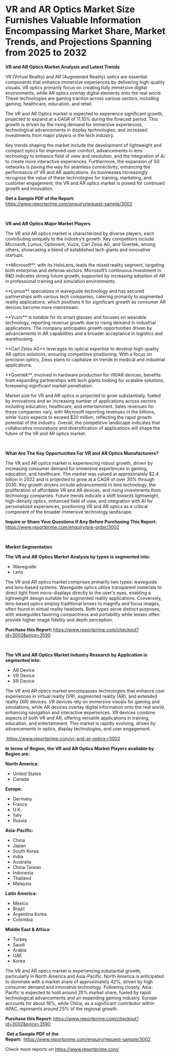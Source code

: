 <p><h1>VR and AR Optics Market Size Furnishes Valuable Information Encompassing Market Share, Market Trends, and Projections Spanning from 2025 to 2032</h1></p><p><strong>VR and AR Optics Market Analysis and Latest Trends</strong></p>
<p><p>VR (Virtual Reality) and AR (Augmented Reality) optics are essential components that enhance immersive experiences by delivering high-quality visuals. VR optics primarily focus on creating fully immersive digital environments, while AR optics overlay digital elements onto the real world. These technologies are gaining traction across various sectors, including gaming, healthcare, education, and retail.</p><p>The VR and AR Optics market is expected to experience significant growth, projected to expand at a CAGR of 11.10% during the forecast period. This growth is driven by the rising demand for immersive experiences, technological advancements in display technologies, and increased investments from major players in the tech industry. </p><p>Key trends shaping the market include the development of lightweight and compact optics for improved user comfort, advancements in lens technology to enhance field of view and resolution, and the integration of AI to create more interactive experiences. Furthermore, the expansion of 5G networks is paving the way for seamless connectivity, enhancing the performance of VR and AR applications. As businesses increasingly recognize the value of these technologies for training, marketing, and customer engagement, the VR and AR optics market is poised for continued growth and innovation.</p></p>
<p><strong>Get a Sample PDF of the Report:&nbsp;</strong> <a href="https://www.reportprime.com/enquiry/request-sample/3002?utm_campaign=2042&utm_medium=2&utm_source=Github&utm_content=ia&utm_term=18032025&utm_id=vr-and-ar-optics">https://www.reportprime.com/enquiry/request-sample/3002</a></p>
<p>&nbsp;</p>
<p><strong>VR and AR Optics Major Market Players</strong></p>
<p><p>The VR and AR optics market is characterized by diverse players, each contributing uniquely to the industry’s growth. Key competitors include Microsoft, Lumus, Optinvent, Vuzix, Carl Zeiss AG, and Goertek, among others, showcasing a blend of established tech giants and innovative startups.</p><p>**Microsoft**, with its HoloLens, leads the mixed reality segment, targeting both enterprise and defense sectors. Microsoft’s continuous investment in R&D indicates strong future growth, supported by increasing adoption of AR in professional training and simulation environments.</p><p>**Lumus** specializes in waveguide technology and has secured partnerships with various tech companies, catering primarily to augmented reality applications, which positions it for significant growth as consumer AR devices become more mainstream. </p><p>**Vuzix** is notable for its smart glasses and focuses on wearable technology, reporting revenue growth due to rising demand in industrial applications. The company anticipates growth opportunities driven by advancements in AR capabilities and a broader acceptance in logistics and warehousing.</p><p>**Carl Zeiss AG** leverages its optical expertise to develop high-quality AR optics solutions, ensuring competitive positioning. With a focus on precision optics, Zeiss plans to capitalize on trends in medical and industrial applications.</p><p>**Goertek**, involved in hardware production for VR/AR devices, benefits from expanding partnerships with tech giants looking for scalable solutions, foreseeing significant market penetration.</p><p>Market size for VR and AR optics is projected to grow substantially, fueled by innovations and an increasing number of applications across sectors including education, healthcare, and entertainment. Sales revenues for these companies vary, with Microsoft reporting revenues in the billions, while Vuzix expects to exceed $20 million, reflecting the rapid growth potential of the industry. Overall, the competitive landscape indicates that collaborative innovations and diversification of applications will shape the future of the VR and AR optics market.</p></p>
<p>&nbsp;</p>
<p><strong>What Are The Key Opportunities For VR and AR Optics Manufacturers?</strong></p>
<p><p>The VR and AR optics market is experiencing robust growth, driven by increasing consumer demand for immersive experiences in gaming, education, and healthcare. The market was valued at approximately $2.4 billion in 2022 and is projected to grow at a CAGR of over 30% through 2030. Key growth drivers include advancements in lens technology, the proliferation of affordable VR and AR devices, and rising investments from technology companies. Future trends indicate a shift towards lightweight, high-density optics, enhanced field of view, and integration with AI for personalized experiences, positioning VR and AR optics as a critical component of the broader immersive technology landscape.</p></p>
<p><strong>Inquire or Share Your Questions If Any Before Purchasing This Report:</strong> <a href="https://www.reportprime.com/enquiry/pre-order/3002?utm_campaign=2042&utm_medium=2&utm_source=Github&utm_content=ia&utm_term=18032025&utm_id=vr-and-ar-optics">https://www.reportprime.com/enquiry/pre-order/3002</a></p>
<p>&nbsp;</p>
<p><strong>Market Segmentation</strong></p>
<p><strong>The VR and AR Optics Market Analysis by types is segmented into:</strong></p>
<p><ul><li>Waveguide</li><li>Lens</li></ul></p>
<p><p>The VR and AR optics market comprises primarily two types: waveguide and lens-based systems. Waveguide optics utilize transparent materials to direct light from micro-displays directly to the user's eyes, enabling a lightweight design suitable for augmented reality applications. Conversely, lens-based optics employ traditional lenses to magnify and focus images, often found in virtual reality headsets. Both types serve distinct purposes, with waveguides favoring compactness and portability while lenses often provide higher image fidelity and depth perception.</p></p>
<p><strong>Purchase this Report:&nbsp;</strong><a href="https://www.reportprime.com/checkout?id=3002&price=3590&utm_campaign=2042&utm_medium=2&utm_source=Github&utm_content=ia&utm_term=18032025&utm_id=vr-and-ar-optics">https://www.reportprime.com/checkout?id=3002&price=3590</a></p>
<p>&nbsp;</p>
<p><strong>The VR and AR Optics Market Industry Research by Application is segmented into:</strong></p>
<p><ul><li>AR Device</li><li>VR Device</li><li>XR Device</li></ul></p>
<p><p>The VR and AR optics market encompasses technologies that enhance user experiences in virtual reality (VR), augmented reality (AR), and extended reality (XR) devices. VR devices rely on immersive visuals for gaming and simulations, while AR devices overlay digital information onto the real world, enhancing navigation and interactive experiences. XR devices combine aspects of both VR and AR, offering versatile applications in training, education, and entertainment. This market is rapidly evolving, driven by advancements in optics, display technologies, and user engagement.</p></p>
<p><a href="https://www.reportprime.com/vr-and-ar-optics-r3002?utm_campaign=2042&utm_medium=2&utm_source=Github&utm_content=ia&utm_term=18032025&utm_id=vr-and-ar-optics">&nbsp;https://www.reportprime.com/vr-and-ar-optics-r3002</a></p>
<p><strong>In terms of Region, the VR and AR Optics Market Players available by Region are:</strong></p>
<p>
    <p> <strong> North America: </strong>
        <ul>
            <li>United States</li>
            <li>Canada</li>
        </ul>
        </p> 
    <p> <strong> Europe: </strong>
        <ul>
            <li>Germany</li>
            <li>France</li>
            <li>U.K.</li>
            <li>Italy</li>
            <li>Russia</li>
        </ul>
        </p> 
    <p> <strong> Asia-Pacific: </strong>
        <ul>
            <li>China</li>
            <li>Japan</li>
            <li>South Korea</li>
            <li>India</li>
            <li>Australia</li>
            <li>China Taiwan</li>
            <li>Indonesia</li>
            <li>Thailand</li>
            <li>Malaysia</li>
        </ul>
        </p> 
    <p> <strong> Latin America: </strong>
        <ul>
            <li>Mexico</li>
            <li>Brazil</li>
            <li>Argentina Korea</li>
            <li>Colombia</li>
        </ul>
        </p> 
    <p> <strong> Middle East & Africa: </strong>
        <ul>
            <li>Turkey</li>
            <li>Saudi</li>
            <li>Arabia</li>
            <li>UAE</li>
            <li>Korea</li>
        </ul>
    </p>
    </p>
<p><p>The VR and AR optics market is experiencing substantial growth, particularly in North America and Asia-Pacific. North America is anticipated to dominate with a market share of approximately 42%, driven by high consumer demand and innovative technology. Following closely, Asia-Pacific is expected to hold around 35% market share, fueled by rapid technological advancements and an expanding gaming industry. Europe accounts for about 18%, while China, as a significant contributor within APAC, represents around 25% of the regional growth.</p></p>
<p><strong>Purchase this Report: </strong><a href="https://www.reportprime.com/checkout?id=3002&price=3590&utm_campaign=2042&utm_medium=2&utm_source=Github&utm_content=ia&utm_term=18032025&utm_id=vr-and-ar-optics">https://www.reportprime.com/checkout?id=3002&price=3590</a></p>
<p>&nbsp;<strong>Get a Sample PDF of the Report:&nbsp;&nbsp;</strong><a href="https://www.reportprime.com/enquiry/request-sample/3002?utm_campaign=2042&utm_medium=2&utm_source=Github&utm_content=ia&utm_term=18032025&utm_id=vr-and-ar-optics">https://www.reportprime.com/enquiry/request-sample/3002</a></p>
<p><strong></strong></p>
<p>Check more reports on <a href="https://www.reportprime.com/?utm_campaign=2042&utm_medium=2&utm_source=Github&utm_content=ia&utm_term=18032025&utm_id=vr-and-ar-optics">https://www.reportprime.com/</a></p>